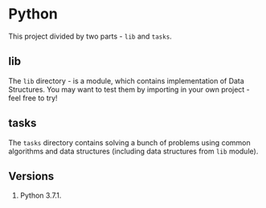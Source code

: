 # Python

This project divided by two parts - `lib` and `tasks`.

## lib

The `lib` directory - is a module, which contains implementation of Data Structures. You may want to test them by
importing in your own project - feel free to try!

## tasks

The `tasks` directory contains solving a bunch of problems using common algorithms and data structures (including data
structures from `lib` module).

## Versions
1. Python 3.7.1.